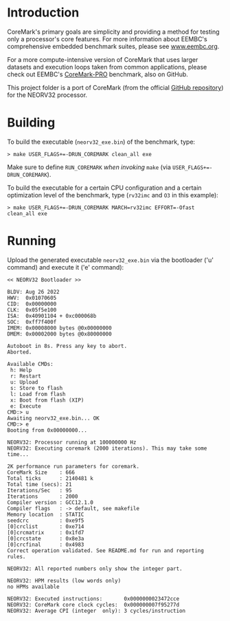 
# Introduction

CoreMark's primary goals are simplicity and providing a method for testing only a processor's core features. For more information about EEMBC's comprehensive embedded benchmark suites, please see www.eembc.org.

For a more compute-intensive version of CoreMark that uses larger datasets and execution loops taken from common applications, please check out EEMBC's [CoreMark-PRO](https://www.github.com/eembc/coremark-pro) benchmark, also on GitHub.

This project folder is a port of CoreMark (from the official [GitHub repository](https://github.com/eembc/coremark)) for the NEORV32 processor.

# Building

To build the executable (`neorv32_exe.bin`) of the benchmark, type:

`> make USER_FLAGS+=-DRUN_COREMARK clean_all exe`

Make sure to define `RUN_COREMARK` *when invoking* `make` (via `USER_FLAGS+=-DRUN_COREMARK`).

To build the executable for a certain CPU configuration and a certain optimization level of the benchmark, type (`rv32imc` and `O3` in this example):

`> make USER_FLAGS+=-DRUN_COREMARK MARCH=rv32imc EFFORT=-Ofast clean_all exe`


# Running

Upload the generated executable `neorv32_exe.bin` via the bootloader ('u' command) and execute it ('e' command):

```
<< NEORV32 Bootloader >>

BLDV: Aug 26 2022
HWV:  0x01070605
CID:  0x00000000
CLK:  0x05f5e100
ISA:  0x40901104 + 0xc000068b
SOC:  0xff7f400f
IMEM: 0x00008000 bytes @0x00000000
DMEM: 0x00002000 bytes @0x80000000

Autoboot in 8s. Press any key to abort.
Aborted.

Available CMDs:
 h: Help
 r: Restart
 u: Upload
 s: Store to flash
 l: Load from flash
 x: Boot from flash (XIP)
 e: Execute
CMD:> u
Awaiting neorv32_exe.bin... OK
CMD:> e
Booting from 0x00000000...

NEORV32: Processor running at 100000000 Hz
NEORV32: Executing coremark (2000 iterations). This may take some time...

2K performance run parameters for coremark.
CoreMark Size    : 666
Total ticks      : 2140481 k
Total time (secs): 21
Iterations/Sec   : 95
Iterations       : 2000
Compiler version : GCC12.1.0
Compiler flags   : -> default, see makefile
Memory location  : STATIC
seedcrc          : 0xe9f5
[0]crclist       : 0xe714
[0]crcmatrix     : 0x1fd7
[0]crcstate      : 0x8e3a
[0]crcfinal      : 0x4983
Correct operation validated. See README.md for run and reporting rules.

NEORV32: All reported numbers only show the integer part.

NEORV32: HPM results (low words only)
no HPMs available

NEORV32: Executed instructions:       0x0000000023472cce
NEORV32: CoreMark core clock cycles:  0x000000007f95277d
NEORV32: Average CPI (integer  only): 3 cycles/instruction
```
